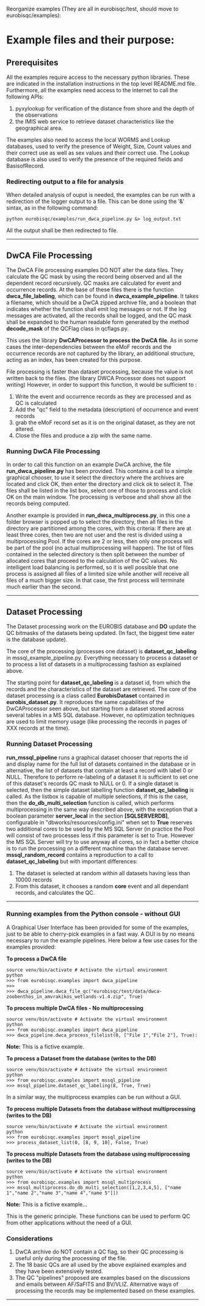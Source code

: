Reorganize examples (They are all in eurobisqc/test, should move to eurobisqc/examples):

# Example files and their purpose:

## Prerequisites

All the examples require access to the necessary python libraries. 
These are indicated in the installation instructions in the top level README.md file.
Furthermore, all the examples need access to the internet to call the following APIs:

1. pyxylookup for verification of the distance from shore and the depth of the observations
2. the IMIS web service to retrieve dataset characteristics like the geographical area.

The examples also need to access the local WORMS and Lookup databases, used to verify the presence of Weight, Size, Count
values and their correct use as well as sex values and their correct use. The Lookup database is also used to verify the
presence of the required fields and BasisofRecord.

### Redirecting output to a file for analysis 

When detailed analysis of ouput is needed, the examples can be run with a redirection 
of the logger output to a file. This can be done using the '&' sintax, as in the 
following command: 
```commandline
python eurobisqc/examples/run_dwca_pipeline.py &> log_output.txt 
```

All the output shall be then redirected to file.  

---

## DwCA File Processing

The DwCA File processing examples DO NOT alter the data files. They calculate the QC mask by using the record being observed and all the dependent record recursively. QC masks are calculated for event and occurrence records. At the base of these files there is the function **dwca_file_labeling**, which can be found in **dwca_example_pipeline**. It takes a filename, which should be a DwCA zipped archive file, and a boolean that indicates whether the function shall emit log messages or not. If the log messages are activated, all the records shall be logged, and the QC mask shall be expanded to the human readable form generated by the method **decode_mask** of the QCFlag class in qcflags.py.

This uses the library **DwCAProcessor to process the DwCA file**. As in some cases the inter-dependencies between the eMoF records and the occurrence records are not captured by the library, an additional structure, acting as an index, has been created for this purpose.

File processing is faster than dataset processing, because the value is not written back to the files. (the library DWCA Processor does not support writing) However, in order to support this function, it would be sufficient to :

1. Write the event and occurrence records as they are processed and as QC is calculated
2. Add the "qc" field to the metadata (description) of occurrence and event records
3. grab the eMoF record set as it is on the original dataset, as they are not altered.
4. Close the files and produce a zip with the same name.

### Running DwCA File Processing 

In order to call this function on an example DwCA archive, the file **run_dwca_pipeline.py** has been provided. This contains a call to a simple graphical chooser, to use it select the directory where the archives are located and click OK, then enter the directory and click ok to select it. The files shall be listed in the list box, select one of those to process and click OK on the main window. The processing is verbose and shall show all the records being computed.

Another example is provided in **run_dwca_multiprocess.py**, in this one a folder browser is popped up to select the directory, then all files in the directory are partitioned among the cores, with this criteria: If there are at least three cores, then two are not user and the rest is divided using a multiprocessing Pool. If the cores are 2 or less, then only one process will be part of the pool (no actual multiprocessing will happen). The list of files contained in the selected directory is then split between the number of allocated cores that proceed to the calculation of the QC values. No intelligent load balancing is performed, so it is well possible that one process is assigned all files of a limited size while another will receive all files of a much bigger size. In that case, the first process will terminate much earlier than the second.

---

## Dataset Processing

The Dataset processing work on the EUROBIS database and **DO** update the QC bitmasks of the datasets being updated. (In fact, the biggest time eater is the database update).

The core of the processing (processes one dataset) is **dataset_qc_labeling** in mssql_example_pipeline.py. 
Everything necessary to process a dataset or to process a list of datasets in a multiprocessing fashion as explained above.

The starting point for **dataset_qc_labeling** is a dataset id, from which the records and the characteristics of the dataset 
are retrieved. 
The core of the dataset processing is a class called **EurobisDataset** contained in **eurobis_dataset.py**. 
It reproduces the same capabilities of the DwCAProcessor seen above, but starting from a dataset stored across several tables 
in a MS SQL database. However, no optimization techniques are used to limit memory usage 
(like processing the records in pages of XXX records at the time).

### Running Dataset Processing
**run_mssql_pipeline** runs a graphical dataset chooser that reports the id and display name for the full list of 
datasets contained in the database or in alternative, the list of datasets that contain at least a record with label 0 or NULL. 
Therefore to perform re-labeling of a dataset it is sufficient to set one of this dataset's records QC mask to NULL or 0. 
If a single dataset is selected, then the simple dataset labelling function **dataset_qc_labeling** is called. 
As the listbox is capable of multiple selections, if this is the case, then the **do_db_multi_selection** function is called, 
which performs multiprocessing in the same way described above, with the exception that a boolean parameter **server_local** 
in the section **[SQLSERVERDB]**, configurable in "dbworks/resources/config.ini" when set to **True** reserves 
two additional cores to be used by the MS SQL Server (in practice the Pool will consist of two processes less if this parameter 
is set to True. 
However the MS SQL Server will try to use anyway all cores, so in fact a better choice is to run the processing on 
a different machine than the database server. 
**mssql_random_record** contains a reproduction to a call to **dataset_qc_labeling** but with important differences: 
1. The dataset is selected at random within all datasets having less than 10000 records 
2. From this dataset, it chooses a random **core** event and all dependant records, and calculates the QC.
---
### Running examples from the Python console - without GUI 
A Graphical User Interface has been provided for some of the examples, just to be able
to cherry-pick examples in a fast way. A DUI is by no means necessary to run the example
pipelines. Here below a few use cases for the examples provided: 

**To process a DwCA file**
```commandline
source venv/bin/activate # Activate the virtual environment
python 
>>> from eurobisqc.examples import dwca_pipeline 
>>> 
>>> dwca_pipeline.dwca_file_qc("eurobisqc/test/data/dwca-zoobenthos_in_amvrakikos_wetlands-v1.4.zip", True)
```
**To process multiple DwCA files - No multiprocessing**
```commandline
source venv/bin/activate # Activate the virtual environment
python 
>>> from eurobisqc.examples import dwca_pipeline 
>>> dwca_pipeline.dwca_process_filelist(0, ["File 1","File 2"], True):
```
**Note:** This is a fictive example. 

**To process a Dataset from the database (writes to the DB)**
```commandline
source venv/bin/activate # Activate the virtual environment
python 
>>> from eurobisqc.examples import mssql_pipeline 
>>> mssql_pipeline.dataset_qc_labeling(8, True, True)
```
In a similar way, the multiprocess examples can be run without a GUI. 

**To process multiple Datasets from the database without multiprocessing (writes to the DB)**
```commandline
source venv/bin/activate # Activate the virtual environment
python 
>>> from eurobisqc.examples import mssql_pipeline 
>>> process_dataset_list(0, [8, 9, 10], False, True)
```
**To process multiple Datasets from the database using multiprocessing (writes to the DB)**
```commandline
source venv/bin/activate # Activate the virtual environment
python 
>>> from eurobisqc.examples import mssql_multiprocess 
>>> mssql_multiprocess.do_db_multi_selection([1,2,3,4,5], ["name 1","name 2","name 3","name 4","name 5"]])
```
**Note:** This is a fictive example... 

This is the generic principle. These functions can be used to perform QC 
from other applications without the need of a GUI. 

### Considerations
1) DwCA archive do NOT contain a QC flag, so their QC processing is useful only during the processing of the file. 
2) The 18 basic QCs are all used by the above explained examples and they have been extensively tested. 
3) The QC "pipelines" proposed are examples based on the discussions and emails between AF/SaFITS and BV/VLIZ. 
Alternative ways of processing the records may be implemented based on these examples. 
   
---
